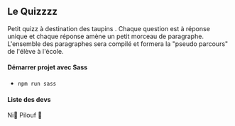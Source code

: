 ## Le Quizzzz

Petit quizz à destination des taupins
. Chaque question est à réponse unique et chaque réponse amène un petit morceau de paragraphe. L'ensemble des paragraphes sera compilé et 
formera la "pseudo parcours" de l'élève à l'école.



#### Démarrer projet avec Sass 
* `npm run sass`


#### Liste des devs
Ni🥥
Pilouf 🦦